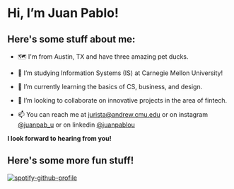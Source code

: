 # Hi, I’m Juan Pablo!

## Here's some stuff about me:

- 🗺️ I'm from Austin, TX and have three amazing pet ducks.
- 👀 I’m studying Information Systems (IS) at Carnegie Mellon University!
- 🌱 I’m currently learning the basics of CS, business, and design.
- 💞️ I’m looking to collaborate on innovative projects in the area of fintech.


- 📫 You can reach me at jurista@andrew.cmu.edu or on instagram [@juanpab_u](https://instagram.com/juanpab_u) or on linkedin [@juanpablou](https://linkedin.com/in/juanpablou)

**I look forward to hearing from you!**

## Here's some more fun stuff!

[![spotify-github-profile](https://spotify-github-profile.vercel.app/api/view?uid=jpurista&cover_image=true&theme=compact)](https://spotify-github-profile.vercel.app/api/view?uid=jpurista&redirect=true)
